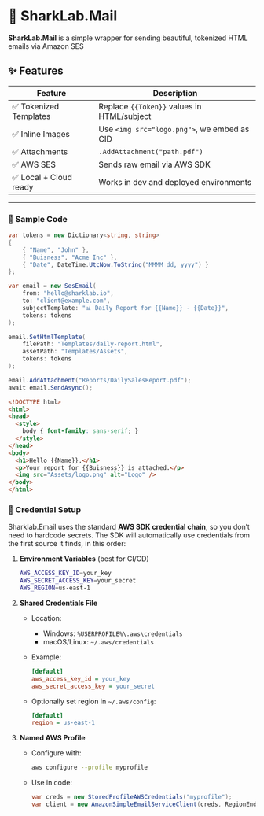 # 🦈 SharkLab.Mail

**SharkLab.Mail** is a simple wrapper for sending beautiful, tokenized HTML emails via Amazon SES

## ✨ Features

| Feature             | Description                                   |
|---------------------|-----------------------------------------------|
| ✅ Tokenized Templates | Replace `{{Token}}` values in HTML/subject    |
| ✅ Inline Images      | Use `<img src="logo.png">`, we embed as CID  |
| ✅ Attachments        | `.AddAttachment("path.pdf")`                 |
| ✅ AWS SES            | Sends raw email via AWS SDK                  |
| ✅ Local + Cloud ready| Works in dev and deployed environments       |

---

### 🧪 Sample Code

```csharp
var tokens = new Dictionary<string, string>
{
    { "Name", "John" },
    { "Buisness", "Acme Inc" },
    { "Date", DateTime.UtcNow.ToString("MMMM dd, yyyy") }
};

var email = new SesEmail(
    from: "hello@sharklab.io",
    to: "client@example.com",
    subjectTemplate: "📊 Daily Report for {{Name}} - {{Date}}",
    tokens: tokens
);

email.SetHtmlTemplate(
    filePath: "Templates/daily-report.html",
    assetPath: "Templates/Assets",
    tokens: tokens
);

email.AddAttachment("Reports/DailySalesReport.pdf");
await email.SendAsync();
```

```html
<!DOCTYPE html>
<html>
<head>
  <style>
    body { font-family: sans-serif; }
  </style>
</head>
<body>
  <h1>Hello {{Name}},</h1>
  <p>Your report for {{Buisness}} is attached.</p>
  <img src="Assets/logo.png" alt="Logo" />
</body>
</html>
```

### 🔐 Credential Setup

Sharklab.Email uses the standard **AWS SDK credential chain**, so you don’t need to hardcode secrets. The SDK will automatically use credentials from the first source it finds, in this order:

1. **Environment Variables** (best for CI/CD)

   ```bash
   AWS_ACCESS_KEY_ID=your_key
   AWS_SECRET_ACCESS_KEY=your_secret
   AWS_REGION=us-east-1
   ```

2. **Shared Credentials File**

   - Location:
     - Windows: `%USERPROFILE%\.aws\credentials`
     - macOS/Linux: `~/.aws/credentials`

   - Example:
     ```ini
     [default]
     aws_access_key_id = your_key
     aws_secret_access_key = your_secret
     ```

   - Optionally set region in `~/.aws/config`:
     ```ini
     [default]
     region = us-east-1
     ```

3. **Named AWS Profile**

   - Configure with:
     ```bash
     aws configure --profile myprofile
     ```

   - Use in code:
     ```csharp
     var creds = new StoredProfileAWSCredentials("myprofile");
     var client = new AmazonSimpleEmailServiceClient(creds, RegionEndpoint.USEast1);
     ```
